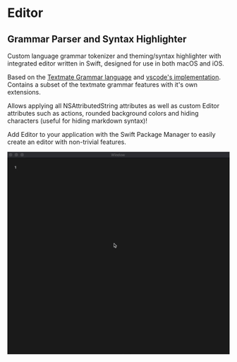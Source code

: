 # Editor
## Grammar Parser and Syntax Highlighter

Custom language grammar tokenizer and theming/syntax highlighter with integrated editor written in Swift, designed for use in both macOS and iOS.

Based on the [Textmate Grammar language](https://macromates.com/manual/en/language_grammars) and [vscode's implementation](https://github.com/microsoft/vscode-textmate). Contains a subset of the textmate grammar features with it's own extensions.

Allows applying all NSAttributedString attributes as well as custom Editor attributes such as actions, rounded background colors and hiding characters (useful for hiding markdown syntax)!

Add Editor to your application with the Swift Package Manager to easily create an editor with non-trivial features.

![](/images/EditorReadMeExample.gif)
